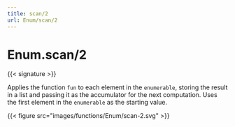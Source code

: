 ```yaml
---
title: scan/2
url: Enum/scan/2
---
```


# Enum.scan/2

{{< signature >}}

Applies the function `fun` to each element in the `enumerable`, storing the result in a list and passing it as the accumulator for the next computation. Uses the first element in the `enumerable` as the starting value.

{{< figure src="images/functions/Enum/scan-2.svg" >}}
